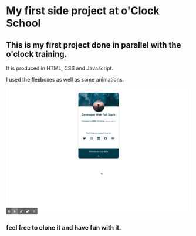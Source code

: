 # My first side project at o'Clock School

## This is my first project done in parallel with the o'clock training.

It is produced in HTML, CSS and Javascript. 

I used the flexboxes as well as some animations.

![Alt Text](card.gif)

### feel free to clone it and have fun with it.
